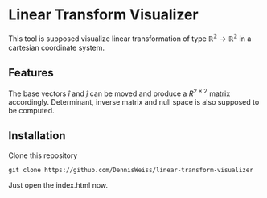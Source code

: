 # Linear Transform Visualizer

This tool is supposed visualize linear transformation of type $\mathbb{R^2} \rightarrow \mathbb{R^2}$ in a cartesian coordinate system.

## Features

The base vectors $\hat{i}$ and $\hat{j}$ can be moved and produce a $R^{2 \times 2}$ matrix accordingly. Determinant, inverse matrix and null space is also supposed to be computed.

## Installation

Clone this repository

```
git clone https://github.com/DennisWeiss/linear-transform-visualizer
```

Just open the index.html now.